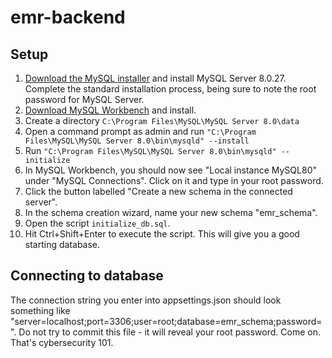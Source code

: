 # emr-backend

## Setup

1. [Download the MySQL installer](https://dev.mysql.com/doc/refman/8.0/en/installing.html) and install MySQL Server 8.0.27. Complete the standard installation process, being sure to note the root password for MySQL Server.
2. [Download MySQL Workbench](https://dev.mysql.com/downloads/workbench/) and install.
3. Create a directory `C:\Program Files\MySQL\MySQL Server 8.0\data`
4. Open a command prompt as admin and run `"C:\Program Files\MySQL\MySQL Server 8.0\bin\mysqld" --install`
5. Run `"C:\Program Files\MySQL\MySQL Server 8.0\bin\mysqld" --initialize`
6. In MySQL Workbench, you should now see "Local instance MySQL80" under "MySQL Connections". Click on it and type in your root password.
7. Click the button labelled "Create a new schema in the connected server".
8. In the schema creation wizard, name your new schema "emr_schema".
9. Open the script `initialize_db.sql`.
10. Hit Ctrl+Shift+Enter to execute the script. This will give you a good starting database.

## Connecting to database

The connection string you enter into appsettings.json should look something like "server=localhost;port=3306;user=root;database=emr_schema;password=<pw>". Do not try to commit this file - it will reveal your root password. Come on. That's cybersecurity 101.
